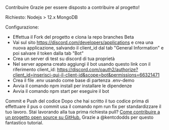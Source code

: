 Contribuire
Grazie per essere disposto a contribuire al progetto!

Richiesto:
Nodejs > 12.x
MongoDB

Configurazione:
- Effettua il Fork del progetto e clona la repo branches Beta
- Vai sul sito https://discord.com/developers/applications e crea una nuova applicazione, salvando il client_id dal tab "General Information" e poi salvare il token dalla tab "Bot"
- Crea un server di test su discord di tua proprietà
- Nel server appena creato aggiungi il bot usando questo link con il riferimento client_id: https://discord.com/oauth2/authorize?client_id=inserisci-qui-il-client-id&scope=bot&permissions=66321471
- Crea il file .env usando come base di partenza .env-demo
- Avvia il comando npm install per installare le dipendenze
- Avvia il comando npm start per eseguire il bot

Commit e Push del codice
Dopo che hai scritto il tuo codice prima di effettuare il pus o commit usa il comando npm run fix per standardizzare il tuo lavoro.
Stai lavorando alla tua prima richiesta pull? 
[Come contribuire a un progetto open source su GitHub.](https://egghead.io/courses/how-to-contribute-to-an-open-source-project-on-github)
Grazie a @kentcdodds per questo fantastico tutorial.
